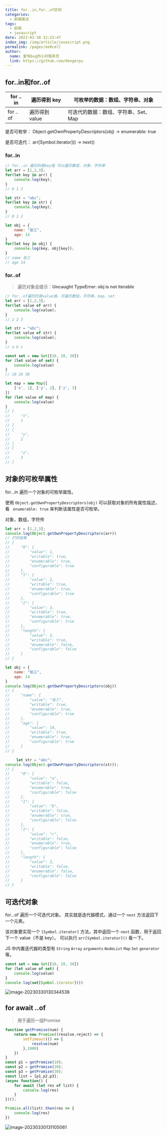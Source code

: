 ```yaml
---
title: for..in,for..of区别
categories: 
  - 前端面试
tags: 
  - 前端
  - javascript
date: 2023-03-30 12:23:47
index_img: /img/article/javascript.png
permalink: /pages/ee0ce7/
author: 
  name: 爱写bug的小邓程序员
  link: https://github.com/dengerpu
---
```


## for..in和for..of

| for .. in | 遍历得到 key   | 可枚举的数据：数组、字符串、对象     |
| --------- | -------------- | ------------------------------------ |
| for .. of | 遍历得到 value | 可迭代的数据：数组、字符串、Set、Map |

是否可枚举： Object.getOwnPropertyDescriptors(obj) -> enumerable: true

是否可迭代： arr\[Symbol.iterator]() -> next()

### for..in

```javascript
// for..in 遍历的是key值 可以遍历数组，对象，字符串
let arr = [1,2,3];
for(let key in arr) {
    console.log(key);
}
// 0 1 2

let str = "abc";
for(let key in str) {
    console.log(key);
}
// 0 1 2

let obj = {
    name: "张三",
    age: 14
}
for(let key in obj) {
    console.log(key, obj[key]);
}
// name 张三  
// age 14
```

### for..of

> 遍历对象会提示：**Uncaught TypeError: obj is not iterable**

```javascript
// for..of遍历的是value值，可遍历数组，字符串，map，set
let arr = [1,2,3];
for(let value of arr) {
    console.log(value);
}
// 1 2 3

let str = "abc";
for(let value of str) {
    console.log(value);
}
// a b c

const set = new Set([10, 20, 30])
for (let value of set) {
    console.log(value)
}
// 10 20 30

let map = new Map([
    ['x', 1], ['y', 2], ['z', 3]
])
for (let value of map) {
    console.log(value)
}
// [
//     "x",
//     1
// ]
// [
//     "y",
//     2
// ]
// [
//     "z",
//     3
// ]
```

## 对象的可枚举属性

for...in 遍历一个对象的可枚举属性。

使用 `Object.getOwnPropertyDescriptors(obj)` 可以获取对象的所有属性描述，看 ` enumerable: true` 来判断该属性是否可枚举。

对象，数组，字符传

```javascript
let arr = [1,2,3];
console.log(Object.getOwnPropertyDescriptors(arr))
// 打印结果
// {
//     "0": {
//         "value": 1,
//         "writable": true,
//         "enumerable": true,
//         "configurable": true
//     },
//     "1": {
//         "value": 2,
//         "writable": true,
//         "enumerable": true,
//         "configurable": true
//     },
//     "2": {
//         "value": 3,
//         "writable": true,
//         "enumerable": true,
//         "configurable": true
//     },
//     "length": {
//         "value": 3,
//         "writable": true,
//         "enumerable": false,
//         "configurable": false
//     }
// }

let obj = {
    name: "张三",
    age: 14
}
console.log(Object.getOwnPropertyDescriptors(obj))
// {
//     "name": {
//         "value": "张三",
//         "writable": true,
//         "enumerable": true,
//         "configurable": true
//     },
//     "age": {
//         "value": 14,
//         "writable": true,
//         "enumerable": true,
//         "configurable": true
//     }
// }

     let str = "abc";
console.log(Object.getOwnPropertyDescriptors(str));
// {
//     "0": {
//         "value": "a",
//         "writable": false,
//         "enumerable": true,
//         "configurable": false
//     },
//     "1": {
//         "value": "b",
//         "writable": false,
//         "enumerable": true,
//         "configurable": false
//     },
//     "2": {
//         "value": "c",
//         "writable": false,
//         "enumerable": true,
//         "configurable": false
//     },
//     "length": {
//         "value": 3,
//         "writable": false,
//         "enumerable": false,
//         "configurable": false
//     }
// }
```

## 可迭代对象

for...of 遍历一个可迭代对象。
 其实就是迭代器模式，通过一个 `next` 方法返回下一个元素。

该对象要实现一个 `[Symbol.iterator]` 方法，其中返回一个 `next` 函数，用于返回下一个 value（不是 key）。
 可以执行 `arr[Symbol.iterator]()` 看一下。

JS 中内置迭代器的类型有 `String` `Array` `arguments` `NodeList` `Map` `Set` `generator` 等。

```javascript
const set = new Set([10, 20, 30])
for (let value of set) {
    console.log(value)
}
console.log(set[Symbol.iterator]())
```

![image-20230330130344538](https://trpora-1300527744.cos.ap-chongqing.myqcloud.com/img/202303301303613.png)

## for await ..of

> 用于遍历一组Promise

```javascript
function getPromise(num) {
    return new Promise((resolve,reject) => {
        setTimeout(() => {
            resolve(num)
        },1000)
    })
}
const p1 = getPromise(10);
const p2 = getPromise(20);
const p3 = getPromise(30);
const list = [p1,p2,p3];
(async function() {
    for await (let res of list) {
        console.log(res)
    }
})();

Promise.all(list).then(res => {
    console.log(res)
})
```

![image-20230330131105061](https://trpora-1300527744.cos.ap-chongqing.myqcloud.com/img/202303301311104.png)